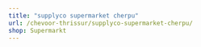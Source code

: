 ```yaml
---
title: "supplyco supermarket cherpu"
url: /chevoor-thrissur/supplyco-supermarket-cherpu/
shop: Supermarkt
---
```

